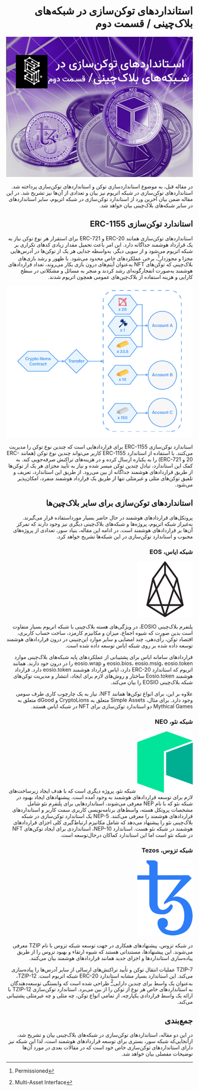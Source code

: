 <div dir="rtl">
  
# استانداردهای توکن‌سازی در شبکه‌های بلاک‌چینی / قسمت دوم

![Image](9.jpeg)

در مقاله قبل، به موضوع استانداردسازی توکن و استانداردهای توکن‌سازی پرداخته شد. استانداردهای توکن‌سازی در شبکه اتریوم نیز بیان و تعدادی از آن‌ها نیز تشریح شد. در این مقاله ضمن بیان آخرین ورد از استاندارد توکن‌سازی در شبکه اتریوم، سایر استانداردهای در سایر شبکه‌های بلاک‌چینی بیان خواهد شد.

## استاندارد توکن‌سازی ERC-1155

استانداردهای توکن‌سازی همانند ERC-20 و ERC-721 برای استقرار هر نوع توکن نیاز به یک قرارداد هوشمند جداگانه دارد. این امر باعث تحمیل مقدار زیادی کدهای تکراری بر شبکه اتریوم می‌شود و از سویی دیگر، به‌واسطه جدایی هر یک از توکن‌ها در آدرس‌هایی مجزا و مجوزدار[^1]، برخی عملکردهای خاص محدود می‌شود. با ظهور و رشد بازی‌های بلاک‌چینی که توکن‌های NFT به‌عنوان آیتم‌های درون بازی بکار می‌روند، تعداد قراردادهای هوشمند به‌صورت انفجارگونه‌ای رشد کردند و منجر به مسائل و مشکلاتی در سطح کارایی و هزینه استفاده از بلاک‌چین‌های عمومی همچون اتریوم شدند.

![Image](erc1155.png)

استاندارد توکن‌سازی ERC-1155 برای قراردادهایی است که چندین نوع توکن را مدیریت می‌کنند. با استفاده از استاندارد ERC-1155 کاربر می‌تواند چندین نوع توکن (همانند ERC-20 و ERC-721) را به یکباره ارسال کرده و در هزینه‌های تراکنش صرفه‌جویی کند. به کمک این استاندارد، تبادل چندین توکن میسر شده و نیاز به تأیید مجزای هر یک از توکن‌ها از طریق قراردادهای هوشمند جداگانه از بین می‌رود. از طریق این استاندارد، تعریف و تلفیق توکن‌های مثلی و غیرمثلی تنها از طریق یک قرارداد هوشمند منفرد، امکان‌پذیر می‌شود.

## استانداردهای توکن‌سازی برای سایر بلاک‌چین‌ها

پروتکل‌های قراردادهای هوشمند در حال حاضر بسیار مورداستفاده قرار می‌گیرند. به‌غیراز شبکه اتریوم، پروژه‌ها و شبکه‌های بلاک‌چینی دیگری نیز وجود دارند که تمرکز آن‌ها بر قراردادهای هوشمند است. در ادامه این مقاله، بنیاد سور، تعدادی از پروژه‌های محبوب و استاندارد توکن‌سازی در این شبکه‌ها تشریح خواهد کرد.

### شبکه ایاس، EOS

![Image](eos.png)

پلتفرم بلاک‌چینی EOSIO، در ویژگی‌های هسته بلاک‌چینی با شبکه اتریوم بسیار متفاوت است بدین صورت که شیوه اجماع، میزان و مکانیزم کارمزد، ساخت حساب کاربری، اقتصاد توکن، رأی‌دهی، چند امضایی و سایر موارد این‌چنینی در درون قراردادهای هوشمند توسعه داده شده بر روی شبکه ایاس توسعه داده شده است.

قراردادهای سامانه ایاس برای پشتیبانی از عملکردهای پایه شبکه‌های بلاک‌چینی موارد eosio.bios، eosio.msig، eosio.token و eosio.wrap را در درون خود دارند. همانند اتریوم که استاندارد ERC-20 دارد، ایاس قرارداد هوشمند eosio.token دارد. قرارداد هوشمند Eosio.token ساختار و روش‌های لازم برای ایجاد، انتشار و مدیریت توکن‌های شبکه بلاک‌چینی EOSIO را بیان می‌کند.

علاوه بر این، برای انواع توکن‌ها همانند NFT، نیاز به یک چارچوب کاری طرف سومی وجود دارد. برای مثال، Simple Assets متعلق به CryptoLions و dGood متعلق به Mythical Games دو استاندارد توکن‌سازی برای NFT در شبکه ایاس هستند.


### شبکه نئو، NEO

![Image](neo.png) شبکه نئو، پروژه دیگری است که با هدف ایجاد زیرساخت‌های لازم برای توسعه قراردادهای هوشمند به وجود آمده است. پیشنهادهای ایجاد بهبود در شبکه نئو که با نام NEP معرفی می‌شوند، استانداردهایی برای پلتفرم نئو شامل مشخصات پروتکل هسته، واسط‌های برنامه‌نویسی کاربری سمت کاربر و استانداردهای قراردادهای هوشمند را معرفی می‌کنند. NEP-5 یک استاندارد توکن‌سازی در شبکه بلاک‌چینی نئو را پیشنهاد می‌دهد که شامل مکانیزم ارتباط‌گیری کلی اجزای قراردادهای هوشمند در شبکه نئو هست. استاندارد NEP-10، استانداردی برای ایجاد توکن‌های NFT در شبکه نئو است اما این استاندارد کماکان درحال‌توسعه است.


### شبکه تزوس، Tezos

![Image](tezos.png)

در شبکه تزوس، پیشنهادهای همکاری در جهت توسعه شبکه تزوس با نام TZIP معرفی می‌شوند. این پیشنهادها، مستنداتی هستند که شیوه ارتقاء و بهبود تزوس را از طریق پیاده‌سازی استانداردها و اجزای جدید همانند قراردادهای هوشمند بیان می‌کنند.

TZIP-7 عملیات انتقال توکن و تأیید تراکنش‌های ارسالی از سایر آدرس‌ها را پیاده‌سازی می‌کند. این استاندارد بسیار مشابه استاندارد ERC-20 شبکه اتریوم است. TZIP-12، به‌عنوان یک واسط برای چندین دارایی[^2] طراحی شده است که وابستگی توسعه‌دهندگان به استانداردهای خاص هر نوع از توکن را از بین می‌برد. استاندارد توکن‌سازی TZIP-12 با ارائه یک واسط قراردادی یکپارچه، از تمامی انواع توکن، چه مثلی و چه غیرمثلی پشتیبانی می‌کند.

## جمع‌بندی

در این دو مقاله، استانداردهای توکن‌سازی در شبکه‌های بلاک‌چینی بیان و تشریح شد، ازآنجایی‌که شبکه سور، بستری برای توسعه قراردادهای هوشمند است، لذا این شبکه نیز دارای استانداردهای توکن‌سازی خاص خود است که در مقالات بعدی در مورد آن‌ها توضیحات مفصلی بیان خواهد شد.

[^1]: Permissioned

[^2]: Multi-Asset Interface

</div>
